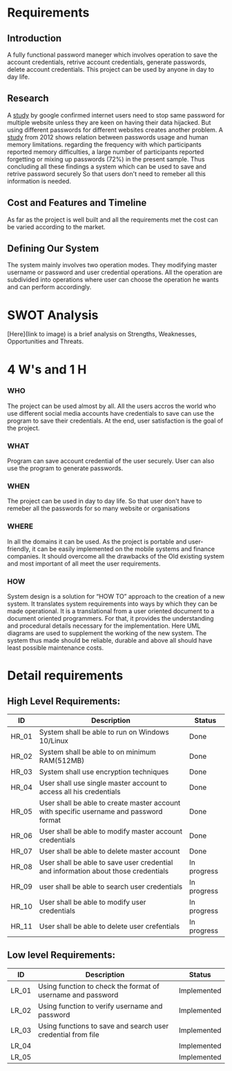 # Requirements

## Introduction

A fully functional password maneger which involves operation to save the account credentials, retrive account credentials, generate passwords, delete account credentials. This project can be used by anyone in day to day life.

## Research

A [study](https://www.vice.com/en/article/zmjvm9/hundreds-of-thousands-of-people-are-using-passwords-that-have-already-been-hacked-google-says) by google confirmed internet users need to stop same password for multiple website unless they are keen on having their data hijacked. But using different passwords for different websites creates another problem. A [study](https://www.ncbi.nlm.nih.gov/pmc/articles/PMC3515440/) from 2012 shows relation between passwords usage and human memory limitations. regarding the frequency with which participants reported memory difficulties, a large number of participants reported forgetting or mixing up passwords (72%) in the present sample. Thus concluding all these findings a system which can be used to save and retrive password securely So that users don't need to remeber all this information is needed.

## Cost and Features and Timeline

As far as the project is well built and all the requirements met the cost can be varied according to the market.

## Defining Our System

The system mainly involves two operation modes. They modifying master username or password and user credential operations. All the operation are subdivided into operations where user can choose the operation he wants and can perform accordingly.

# SWOT Analysis

[Here](link to image) is a brief analysis on Strengths, Weaknesses, Opportunities and Threats.

# 4 W's and 1 H

### WHO

The project can be used almost by all. All the users accros the world who use different social media accounts have credentials to save can use the program to save their credentials. At the end, user satisfaction is the goal of the project.

### WHAT

Program can save account credential of the user securely. User can also use the program to generate passwords.

### WHEN

The project can be used in day to day life. So that user don't have to remeber all the passwords for so many website or organisations

### WHERE

In all the domains it can be used. As the project is portable and user-friendly, it can be easily implemented on the mobile systems and finance companies. It should overcome all the drawbacks of the Old existing system and most important of all meet the user requirements.

### HOW

System design is a solution for “HOW TO” approach to the creation of a new system. It translates system requirements into ways by which they can be made operational. It is a translational from a user oriented document to a document oriented programmers. For that, it provides the understanding and procedural details necessary for the implementation. Here UML diagrams are used to supplement the working of the new system. The system thus made should be reliable, durable and above all should have least possible maintenance costs.

# Detail requirements

## High Level Requirements:

| ID    | Description                                                                            | Status      |
| ----- | -------------------------------------------------------------------------------------- | ----------- |
| HR_01 | System shall be able to run on Windows 10/Linux                                        | Done        |
| HR_02 | System shall be able to on minimum RAM(512MB)                                          | Done        |
| HR_03 | System shall use encryption techniques                                                 | Done        |
| HR_04 | User shall use single master account to access all his credentials                     | Done        |
| HR_05 | User shall be able to create master account with specific username and password format | Done        |
| HR_06 | User shall be able to modify master account credentials                                | Done        |
| HR_07 | User shall be able to delete master account                                            | Done        |
| HR_08 | User shall be able to save user credential and information about those credentials     | In progress |
| HR_09 | user shall be able to search user credentials                                          | In progress |
| HR_10 | User shall be able to modify user credentials                                          | In progress |
| HR_11 | User shall be able to delete user crefentials                                          | In progress |

## Low level Requirements:

| ID    | Description                                                  | Status      |
| ----- | ------------------------------------------------------------ | ----------- |
| LR_01 | Using function to check the format of username and password  | Implemented |
| LR_02 | Using function to verify username and password               | Implemented |
| LR_03 | Using functions to save and search user credential from file | Implemented |
| LR_04 |                                                              | Implemented |
| LR_05 |                                                              | Implemented |
